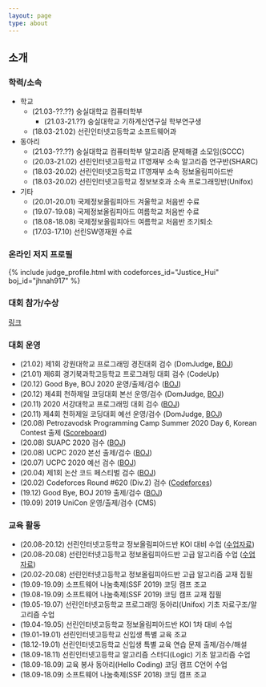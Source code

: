 ```yaml
---
layout: page
type: about
---
```


## 소개

### 학력/소속
* 학교
  * (21.03-??.??) 숭실대학교 컴퓨터학부
    * (21.03-21.??) 숭실대학교 기하계산연구실 학부연구생
  * (18.03-21.02) 선린인터넷고등학교 소프트웨어과
* 동아리
  * (21.03-??.??) 숭실대학교 컴퓨터학부 알고리즘 문제해결 소모임(SCCC)
  * (20.03-21.02) 선린인터넷고등학교 IT영재부 소속 알고리즘 연구반(SHARC)
  * (18.03-20.02) 선린인터넷고등학교 IT영재부 소속 정보올림피아드반
  * (18.03-20.02) 선린인터넷고등학교 정보보호과 소속 프로그래밍반(Unifox)
* 기타
  * (20.01-20.01) 국제정보올림피아드 겨울학교 처음반 수료
  * (19.07-19.08) 국제정보올림피아드 여름학교 처음반 수료
  * (18.08-18.08) 국제정보올림피아드 여름학교 처음반 조기퇴소
  * (17.03-17.10) 선린SW영재원 수료

### 온라인 저지 프로필
{% include judge_profile.html with codeforces_id="Justice_Hui" boj_id="jhnah917" %}

### 대회 참가/수상
[링크](/about/award/)

### 대회 운영
* (21.02) 제1회 강원대학교 프로그래밍 경진대회 검수 (DomJudge, [BOJ](https://www.acmicpc.net/category/detail/2431))
* (21.01) 제6회 경기북과학고등학교 프로그래밍 대회 검수 (CodeUp)
* (20.12) Good Bye, BOJ 2020 운영/출제/검수 ([BOJ](http://icpc.me/578))
* (20.12) 제4회 천하제일 코딩대회 본선 운영/검수 (DomJudge, [BOJ](http://icpc.me/581))
* (20.11) 2020 서강대학교 프로그래밍 대회 검수 ([BOJ](http://icpc.me/c/564))
* (20.11) 제4회 천하제일 코딩대회 예선 운영/검수 (DomJudge, [BOJ](http://icpc.me/581))
* (20.08) Petrozavodsk Programming Camp Summer 2020 Day 6, Korean Contest 출제 ([Scoreboard](https://official.contest.yandex.com/ptz-summer-2020/contest/19421/standings/))
* (20.08) SUAPC 2020 검수 ([BOJ](http://icpc.me/c/529))
* (20.08) UCPC 2020 본선 출제/검수 ([BOJ](http://icpc.me/c/524))
* (20.07) UCPC 2020 예선 검수 ([BOJ](http://icpc.me/c/521))
* (20.04) 제1회 논산 코드 페스티벌 검수 ([BOJ](http://icpc.me/c/507))
* (20.02) Codeforces Round #620 (Div.2) 검수 ([Codeforces](https://codeforces.com/contest/1304))
* (19.12) Good Bye, BOJ 2019 출제/검수 ([BOJ](http://icpc.me/c/497))
* (19.09) 2019 UniCon 운영/출제/검수 (CMS)

### 교육 활동
* (20.08-20.12) 선린인터넷고등학교 정보올림피아드반 KOI 대비 수업 ([수업자료](https://github.com/justiceHui/Sunrin-SHARC/tree/master/2020-2nd))
* (20.08-20.08) 선린인터넷고등학교 정보올림피아드반 고급 알고리즘 수업 ([수업자료](https://github.com/justiceHui/Sunrin-SHARC/tree/master/2020-Summer))
* (20.02-20.08) 선린인터넷고등학교 정보올림피아드반 고급 알고리즘 교재 집필
* (19.09-19.09) 소프트웨어 나눔축제(SSF 2019) 코딩 캠프 조교
* (19.08-19.09) 소프트웨어 나눔축제(SSF 2019) 코딩 캠프 교재 집필
* (19.05-19.07) 선린인터넷고등학교 프로그래밍 동아리(Unifox) 기초 자료구조/알고리즘 수업
* (19.04-19.05) 선린인터넷고등학교 정보올림피아드반 KOI 1차 대비 수업
* (19.01-19.01) 선린인터넷고등학교 신입생 특별 교육 조교
* (18.12-19.01) 선린인터넷고등학교 신입생 특별 교육 연습 문제 출제/검수/해설
* (18.09-18.11) 선린인터넷고등학교 알고리즘 스터디(Logic) 기초 알고리즘 수업
* (18.09-18.09) 교육 봉사 동아리(Hello Coding) 코딩 캠프 C언어 수업
* (18.09-18.09) 소프트웨어 나눔축제(SSF 2018) 코딩 캠프 조교
